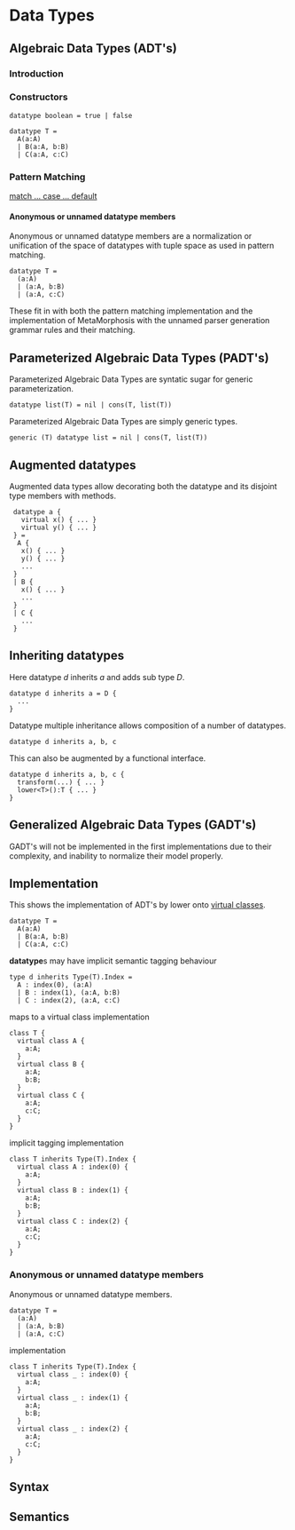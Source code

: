 # Data Types
## Algebraic Data Types (ADT's)
### Introduction

### Constructors
```
datatype boolean = true | false
```
```
datatype T =
  A(a:A)
  | B(a:A, b:B)
  | C(a:A, c:C)
```
### Pattern Matching
[match ... case ... default](match)

#### Anonymous or unnamed datatype members
Anonymous or unnamed datatype members are a normalization or unification of the space of datatypes with tuple space as used in pattern matching. 
```
datatype T =
  (a:A)
  | (a:A, b:B)
  | (a:A, c:C)
```
These fit in with both the pattern matching implementation and the implementation of MetaMorphosis with the unnamed parser generation grammar rules and their matching.

## Parameterized Algebraic Data Types (PADT's)
Parameterized Algebraic Data Types are syntatic sugar for generic parameterization.
```
datatype list(T) = nil | cons(T, list(T))
```
Parameterized Algebraic Data Types are simply generic types.
```
generic (T) datatype list = nil | cons(T, list(T))
```

## Augmented datatypes
Augmented data types allow decorating both the datatype and its disjoint type members with methods.
```
 datatype a {
   virtual x() { ... }
   virtual y() { ... }
 } =
  A {
   x() { ... }
   y() { ... }
   ...
 }
 | B {
   x() { ... }
   ...
 }
 | C {
   ...
 }
```

## Inheriting datatypes
Here datatype *d* inherits *a* and adds sub type *D*.
```
datatype d inherits a = D {
  ...
}
```
Datatype multiple inheritance allows composition of a number of datatypes.
```
datatype d inherits a, b, c
```

This can also be augmented by a functional interface.
```
datatype d inherits a, b, c {
  transform(...) { ... }
  lower<T>():T { ... }
}
```

## Generalized Algebraic Data Types (GADT's)

GADT's will not be implemented in the first implementations due to their complexity, and inability to normalize their model properly.

## Implementation
This shows the implementation of ADT's by lower onto [virtual classes](Class.md#virtual-classes).
```
datatype T =
  A(a:A)
  | B(a:A, b:B)
  | C(a:A, c:C)
```
**datatype**s may have implicit semantic tagging behaviour
```
type d inherits Type(T).Index =
  A : index(0), (a:A)
  | B : index(1), (a:A, b:B)
  | C : index(2), (a:A, c:C)
```
maps to a virtual class implementation

```
class T {
  virtual class A {
    a:A;
  }
  virtual class B {
    a:A;
    b:B;
  }
  virtual class C {
    a:A;
    c:C;
  }
}
```
implicit tagging implementation
```
class T inherits Type(T).Index {
  virtual class A : index(0) {
    a:A;
  }
  virtual class B : index(1) {
    a:A;
    b:B;
  }
  virtual class C : index(2) {
    a:A;
    c:C;
  }
}
```
### Anonymous or unnamed datatype members
Anonymous or unnamed datatype members. 
```
datatype T =
  (a:A)
  | (a:A, b:B)
  | (a:A, c:C)
```
implementation
```
class T inherits Type(T).Index {
  virtual class _ : index(0) {
    a:A;
  }
  virtual class _ : index(1) {
    a:A;
    b:B;
  }
  virtual class _ : index(2) {
    a:A;
    c:C;
  }
}
```
## Syntax

## Semantics
